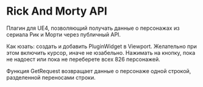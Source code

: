 # Rick And Morty API

Плагин для UE4, позволяющий получать данные о персонажах из сериала Рик и Морти через публичный API.

Как юзать: создать и добавить PluginWidget в Viewport.
Желательно при этом включить курсор, иначе не юзабельно.
Нажимать на кнопку, пока не надоест или пока не переберете всех 826 персонажей.

Функция GetRequest возвращает данные о персонаже одной строкой, разделенной переносами строки.
